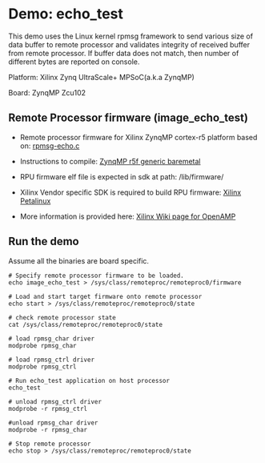 # Demo: echo_test

  This demo uses the Linux kernel rpmsg framework to send various size of data buffer to remote
  processor and validates integrity of received buffer from remote processor.
  If buffer data does not match, then number of different bytes are reported on
  console.

  Platform: Xilinx Zynq UltraScale+ MPSoC(a.k.a ZynqMP)

  Board: ZynqMP Zcu102

  ## Remote Processor firmware (image_echo_test)

  * Remote processor firmware for Xilinx ZynqMP cortex-r5 platform based on: [rpmsg-echo.c](https://github.com/OpenAMP/open-amp/blob/main/apps/examples/echo/rpmsg-echo.c)

  * Instructions to compile: [ZynqMP r5f generic baremetal](https://github.com/OpenAMP/open-amp/blob/main/README.md#example-to-compile-zynq-ultrascale-mpsoc-r5-genericbaremetal-remote)

  * RPU firmware elf file is expected in sdk at path: /lib/firmware/

  * Xilinx Vendor specific SDK is required to build RPU firmware: [Xilinx Petalinux](https://www.xilinx.com/support/download/index.html/content/xilinx/en/downloadNav/embedded-design-tools.html)

  * More information is provided here: [Xilinx Wiki page for OpenAMP](https://xilinx-wiki.atlassian.net/wiki/spaces/A/pages/18841718/OpenAMP)

  ## Run the demo

  Assume all the binaries are board specific.

  ```
  # Specify remote processor firmware to be loaded.
  echo image_echo_test > /sys/class/remoteproc/remoteproc0/firmware

  # Load and start target firmware onto remote processor
  echo start > /sys/class/remoteproc/remoteproc0/state

  # check remote processor state
  cat /sys/class/remoteproc/remoteproc0/state

  # load rpmsg_char driver
  modprobe rpmsg_char

  # load rpmsg_ctrl driver
  modprobe rpmsg_ctrl

  # Run echo_test application on host processor
  echo_test

  # unload rpmsg_ctrl driver
  modprobe -r rpmsg_ctrl

  #unload rpmsg_char driver
  modprobe -r rpmsg_char

  # Stop remote processor
  echo stop > /sys/class/remoteproc/remoteproc0/state
  ```
